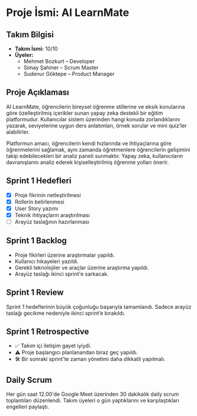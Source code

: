 # Proje İsmi: AI LearnMate

## Takım Bilgisi
- **Takım İsmi:** 10/10
- **Üyeler:**
  - Mehmet Bozkurt – Developer
  - Simay Şahiner – Scrum Master
  - Sudenur Göktepe – Product Manager

## Proje Açıklaması
AI LearnMate, öğrencilerin bireysel öğrenme stillerine ve eksik konularına göre özelleştirilmiş içerikler sunan yapay zeka destekli bir eğitim platformudur. Kullanıcılar sistem üzerinden hangi konuda zorlandıklarını yazarak, seviyelerine uygun ders anlatımları, örnek sorular ve mini quiz’ler alabilirler.

Platformun amacı, öğrencilerin kendi hızlarında ve ihtiyaçlarına göre öğrenmelerini sağlamak, aynı zamanda öğretmenlere öğrencilerin gelişimini takip edebilecekleri bir analiz paneli sunmaktır. Yapay zeka, kullanıcıların davranışlarını analiz ederek kişiselleştirilmiş öğrenme yolları önerir.

## Sprint 1 Hedefleri
- [x] Proje fikrinin netleştirilmesi
- [x] Rollerin belirlenmesi
- [x] User Story yazımı
- [x] Teknik ihtiyaçların araştırılması
- [ ] Arayüz taslağının hazırlanması

## Sprint 1 Backlog
- Proje fikirleri üzerine araştırmalar yapıldı.
- Kullanıcı hikayeleri yazıldı.
- Gerekli teknolojiler ve araçlar üzerine araştırma yapıldı.
- Arayüz taslağı ikinci sprint'e sarkacak.

## Sprint 1 Review
Sprint 1 hedeflerinin büyük çoğunluğu başarıyla tamamlandı. Sadece arayüz taslağı gecikme nedeniyle ikinci sprint’e bırakıldı.

## Sprint 1 Retrospective
- ✅ Takım içi iletişim gayet iyiydi.
- ⚠️ Proje başlangıcı planlanandan biraz geç yapıldı.
- 🛠️ Bir sonraki sprint’te zaman yönetimi daha dikkatli yapılmalı.

## Daily Scrum
Her gün saat 12.00'de Google Meet üzerinden 30 dakikalık daily scrum toplantıları düzenlendi. Takım üyeleri o gün yaptıklarını ve karşılaştıkları engelleri paylaştı.
